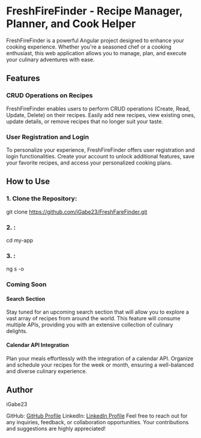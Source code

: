 # FreshFireFinder - Recipe Manager, Planner, and Cook Helper

FreshFireFinder is a powerful Angular project designed to enhance your cooking experience. Whether you're a seasoned chef or a cooking enthusiast, this web application allows you to manage, plan, and execute your culinary adventures with ease.

## Features

### CRUD Operations on Recipes

FreshFireFinder enables users to perform CRUD operations (Create, Read, Update, Delete) on their recipes. Easily add new recipes, view existing ones, update details, or remove recipes that no longer suit your taste.

### User Registration and Login

To personalize your experience, FreshFireFinder offers user registration and login functionalities. Create your account to unlock additional features, save your favorite recipes, and access your personalized cooking plans.

## How to Use

### 1. Clone the Repository:

git clone https://github.com/iGabe23/FreshFareFinder.git

### 2. :

cd my-app

### 3. :

ng s -o

### Coming Soon

#### Search Section

Stay tuned for an upcoming search section that will allow you to explore a vast array of recipes from around the world. This feature will consume multiple APIs, providing you with an extensive collection of culinary delights.

#### Calendar API Integration

Plan your meals effortlessly with the integration of a calendar API. Organize and schedule your recipes for the week or month, ensuring a well-balanced and diverse culinary experience.

## Author

iGabe23

GitHub: [GitHub Profile](https://github.com/iGabe23/)
LinkedIn: [LinkedIn Profile](https://www.linkedin.com/in/gabriel-martinez-desarrolloweb/)
Feel free to reach out for any inquiries, feedback, or collaboration opportunities. Your contributions and suggestions are highly appreciated!

